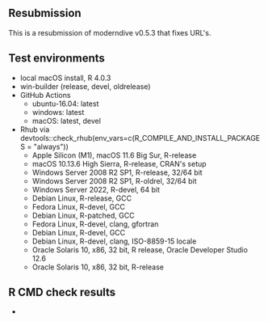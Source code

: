 ## Resubmission

This is a resubmission of moderndive v0.5.3 that fixes URL's.



## Test environments

* local macOS install, R 4.0.3
* win-builder (release, devel, oldrelease)
* GitHub Actions
    + ubuntu-16.04: latest
    + windows: latest
    + macOS: latest, devel
* Rhub via devtools::check_rhub(env_vars=c(R_COMPILE_AND_INSTALL_PACKAGES = "always"))
    + Apple Silicon (M1), macOS 11.6 Big Sur, R-release
    + macOS 10.13.6 High Sierra, R-release, CRAN's setup
    + Windows Server 2008 R2 SP1, R-release, 32/64 bit
    + Windows Server 2008 R2 SP1, R-oldrel, 32/64 bit
    + Windows Server 2022, R-devel, 64 bit
    + Debian Linux, R-release, GCC
    + Fedora Linux, R-devel, GCC
    + Debian Linux, R-patched, GCC
    + Fedora Linux, R-devel, clang, gfortran
    + Debian Linux, R-devel, GCC
    + Debian Linux, R-devel, clang, ISO-8859-15 locale
    + Oracle Solaris 10, x86, 32 bit, R release, Oracle Developer Studio 12.6
    + Oracle Solaris 10, x86, 32 bit, R-release


## R CMD check results

* 

